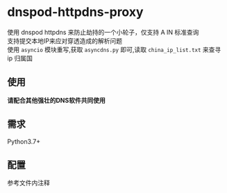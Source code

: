 # dnspod-httpdns-proxy
使用 dnspod httpdns 来防止劫持的一个小轮子，仅支持 A IN 标准查询  
支持提交本地IP来应对穿透造成的解析问题  
使用 `asyncio` 模块重写,获取 `asyncdns.py` 即可,读取 `china_ip_list.txt` 来查寻 ip 归属国  
## 使用  
__请配合其他强壮的DNS软件共同使用__  
## 需求  
Python3.7+  
## 配置  

参考文件内注释  
